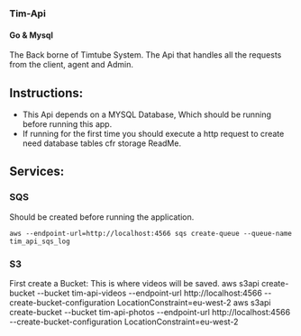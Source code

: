 ### Tim-Api

#### Go & Mysql
The Back borne of Timtube System. The Api that handles all the requests from the client, agent and Admin.


## Instructions:
+ This Api depends on a MYSQL Database, Which should be running before running this app.
+ If running for the first time you should execute a http request to create need database tables cfr storage ReadMe.

## Services:
### SQS
Should be created before running the application.

`aws --endpoint-url=http://localhost:4566 sqs create-queue --queue-name tim_api_sqs_log`

### S3
First create a Bucket:
This is where videos will be saved.
aws s3api create-bucket --bucket tim-api-videos --endpoint-url http://localhost:4566 --create-bucket-configuration LocationConstraint=eu-west-2
aws s3api create-bucket --bucket tim-api-photos --endpoint-url http://localhost:4566 --create-bucket-configuration LocationConstraint=eu-west-2
